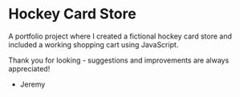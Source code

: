 # Hockey Card Store

A portfolio project where I created a fictional hockey card store and included a working shopping cart using JavaScript.

Thank you for looking - suggestions and improvements are always appreciated!

- Jeremy
